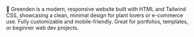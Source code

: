 🌿 Greenden is a modern, responsive website built with HTML and Tailwind CSS, showcasing a clean, minimal design for plant lovers or e-commerce use. Fully customizable and mobile-friendly. Great for portfolios, templates, or beginner web dev projects.
